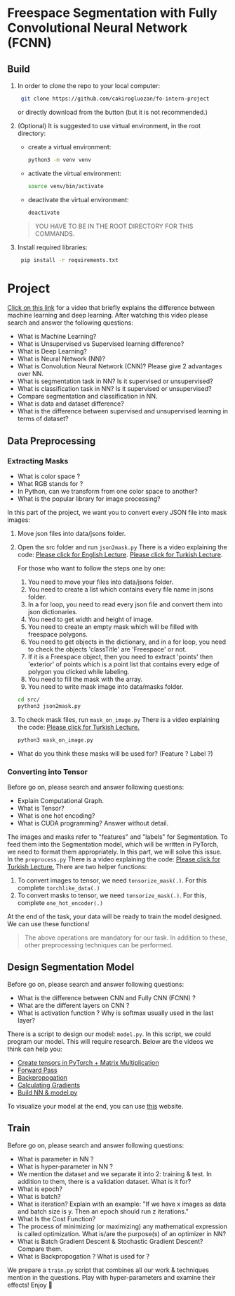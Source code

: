 # Freespace Segmentation with Fully Convolutional Neural Network (FCNN)

## Build

1. In order to clone the repo to your local computer:

    ```bash
     git clone https://github.com/cakirogluozan/fo-intern-project
    ```

    or directly download from the button (but it is not recommended.)

2. (Optional) It is suggested to use virtual environment, in the root directory:
    - create a virtual environment:

        ```bash
        python3 -m venv venv
        ```

    - activate the virtual environment:

        ```bash
        source venv/bin/activate
        ```

    - deactivate the virtual environment:

        ```bash
        deactivate
        ```

    > YOU HAVE TO BE IN THE ROOT DIRECTORY FOR THIS COMMANDS.

3. Install required libraries:

    ```bash
     pip install -r requirements.txt
    ```

# Project

[Click on this link](https://youtu.be/i_rToxP3Txo) for a video that briefly explains the difference between machine learning and deep learning. After watching this video please search and answer the following questions:

- What is Machine Learning?
- What is Unsupervised vs Supervised learning difference?
- What is Deep Learning?
- What is Neural Network (NN)?
- What is Convolution Neural Network (CNN)?  Please give 2 advantages over NN.
- What is segmentation task in NN? Is it supervised or unsupervised?
- What is classification task in NN? Is it supervised or unsupervised?
- Compare segmentation and classification in NN.
- What is data and dataset difference?
- What is the difference between supervised and unsupervised learning in terms of dataset?

## Data Preprocessing

### Extracting Masks

- What is color space ?
- What RGB stands for ?
- In Python, can we transform from one color space to another?
- What is the popular library for image processing?

In this part of the project, we want you to convert every JSON file into mask images:

1. Move json files into data/jsons folder.
2. Open the src folder and run `json2mask.py` There is a video explaining the code: [Please click for English Lecture](https://youtu.be/p_JnbbSAxmU). [Please click for Turkish Lecture](https://youtu.be/P8OJ2JTiJa4).

    For those who want to follow the steps one by one:

    1. You need to move your files into data/jsons folder.
    2. You need to create a list which contains every file name in jsons folder.
    3. In a for loop, you need to read every json file and convert them into json dictionaries.
    4. You need to get width and height of image.
    5. You need to create an empty mask which will be filled with freespace polygons.
    6. You need to get objects in the dictionary, and in a for loop, you need to check the objects 'classTitle' are 'Freespace' or not.
    7. If it is a Freespace object, then you need to extract 'points' then 'exterior' of points which is a point list that contains every edge of polygon you clicked while labeling.
    8. You need to fill the mask with the array.
    9. You need to write mask image into data/masks folder. 

    ```bash
    cd src/
    python3 json2mask.py
    ```

3. To check mask files, run `mask_on_image.py` There is a video explaining the code: [Please click for Turkish Lecture.](https://youtu.be/xBA72K2Bp5E)

    ```bash
    python3 mask_on_image.py
    ```

- What do you think these masks will be used for? (Feature ? Label ?)

### Converting into Tensor

Before go on, please search and answer following questions:

- Explain Computational Graph.
- What is Tensor?
- What is one hot encoding?
- What is CUDA programming? Answer without detail.

The images and masks refer to "features" and "labels" for Segmentation. To feed them into the Segmentation model, which will be written in PyTorch, we need to format them appropriately. In this part, we will solve this issue. In the `preprocess.py` There is a video explaining the code: [Please click for Turkish Lecture.](https://youtu.be/znP2-rSK_QE)  There are two helper functions:

1. To convert images to tensor, we need  `tensorize_mask(.)`. For this complete `torchlike_data(.)`
2. To convert masks to tensor, we need `tensorize_mask(.)`. For this, complete `one_hot_encoder(.)`

At the end of the task, your data will be ready to train the model designed. We can use these functions!

> The above operations are mandatory for our task. In addition to these, other preprocessing techniques can be performed.

## Design Segmentation Model

Before go on, please search and answer following questions:

- What is the difference between CNN and Fully CNN (FCNN) ?
- What are the different layers on CNN ?
- What is activation function ? Why is softmax usually used in the last layer?

There is a script to design our model: `model.py`. In this script, we could program our model. This will require research. Below are the videos we think can help you:

- [Create tensors in PyTorch + Matrix Multiplication](https://youtu.be/gXVQKueWoIA)
- [Forward Pass](https://youtu.be/bQ3vD_3WnLQ)
- [Backpropogation](https://youtu.be/HKWp78wEVJU)
- [Calculating Gradients](https://youtu.be/attSzjiD7YU)
- [Build NN & model.py](https://youtu.be/AojVTBLnwNM)

To visualize your model at the end, you can use [this](http://alexlenail.me/NN-SVG/) website.

## Train

Before go on, please search and answer following questions:

- What is parameter in NN ?
- What is hyper-parameter in NN ?
- We mention the dataset and we separate it into 2: training & test. In addition to them, there is a validation dataset. What is it for?
- What is epoch?
- What is batch?
- What is iteration? Explain with an example: "If we have x images as data and batch size is y. Then an epoch should run z iterations."
- What Is the Cost Function?
- The process of minimizing (or maximizing) any mathematical expression is called optimization. What is/are the purpose(s) of an optimizer in NN?
- What is Batch Gradient Descent & Stochastic Gradient Descent? Compare them.
- What is Backpropogation ? What is used for ?

We prepare a `train.py` script that combines all our work & techniques mention in the questions. Play with hyper-parameters and examine their effects! Enjoy 🙂